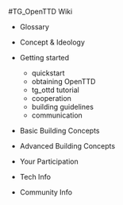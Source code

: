 #TG_OpenTTD Wiki

* Glossary

* Concept & Ideology

* Getting started
   - quickstart
   - obtaining OpenTTD
   - tg_ottd tutorial
   - cooperation
   - building guidelines
   - communication

* Basic Building Concepts

* Advanced Building Concepts

* Your Participation

* Tech Info

* Community Info